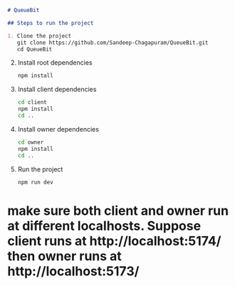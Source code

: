 

````markdown
# QueueBit

## Steps to run the project

1. Clone the project
   git clone https://github.com/Sandeep-Chagapuram/QueueBit.git
   cd QueueBit
````

2. Install root dependencies

   ```sh
   npm install
   ```

3. Install client dependencies

   ```sh
   cd client
   npm install
   cd ..
   ```

4. Install owner dependencies

   ```sh
   cd owner
   npm install
   cd ..
   ```

5. Run the project

   ```sh
   npm run dev
   ```
# make sure both client and owner run at different localhosts. Suppose client runs at http://localhost:5174/ then owner runs at http://localhost:5173/


